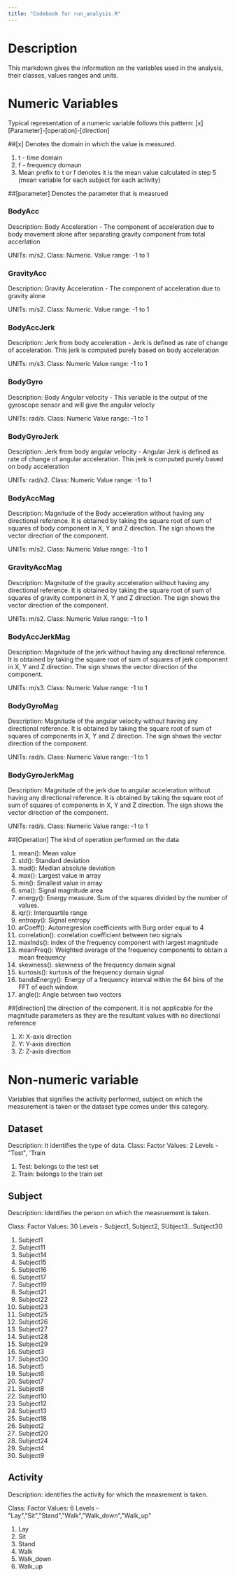 ```yaml
---
title: "Codebook for run_analysis.R"
---
```



# Description

This markdown gives the information on the variables used in the analysis, their classes, values ranges and units.

# Numeric Variables

Typical representation of a numeric variable follows this pattern: [x][Parameter]-[operation]-[direction]

##[x]
Denotes the domain in which the value is measured.

1. t - time domain
2. f - frequency domaun
3. Mean prefix to t or f denotes it is the mean value calculated in step 5 (mean variable for each subject for each activity)

##[parameter]
Denotes the parameter that is measrued

### BodyAcc

Description: Body Acceleration - The component of acceleration due to body movement alone after separating gravity component from total accerlation

UNITs: m/s2. 
Class: Numeric. 
Value range: -1 to 1

### GravityAcc 
Description: Gravity Acceleration - The component of acceleration due to gravity alone

UNITs: m/s2. 
Class: Numeric. 
Value range: -1 to 1

### BodyAccJerk
Description: Jerk from body acceleration - Jerk is defined as rate of change of acceleration. This jerk is computed purely based on body acceleration

UNITs: m/s3. 
Class: Numeric 
Value range: -1 to 1

### BodyGyro 
Description: Body Angular velocity - This variable is the output of the gyroscope sensor and will give the angular velocty

UNITs: rad/s. 
Class: Numeric 
Value range: -1 to 1

### BodyGyroJerk
Description: Jerk from body angular velocity - Angular Jerk is defined as rate of change of angular acceleration. This jerk is computed purely based on body acceleration

UNITs: rad/s2. 
Class: Numeric 
Value range: -1 to 1

### BodyAccMag
Description: Magnitude of the Body acceleration without having any directional reference. It is obtained by taking the square root of sum of squares of body component in X, Y and Z direction. The sign shows the vector direction of the component.

UNITs: m/s2. 
Class: Numeric 
Value range: -1 to 1

### GravityAccMag
Description: Magnitude of the gravity acceleration without having any directional reference. It is obtained by taking the square root of sum of squares of gravity component in X, Y and Z direction. The sign shows the vector direction of the component.

UNITs: m/s2. 
Class: Numeric 
Value range: -1 to 1

### BodyAccJerkMag
Description: Magnitude of the jerk without having any directional reference. It is obtained by taking the square root of sum of squares of jerk component in X, Y and Z direction. The sign shows the vector direction of the component.

UNITs: m/s3. 
Class: Numeric 
Value range: -1 to 1

### BodyGyroMag
Description: Magnitude of the angular velocity without having any directional reference. It is obtained by taking the square root of sum of squares of components in X, Y and Z direction. The sign shows the vector direction of the component.

UNITs: rad/s. 
Class: Numeric 
Value range: -1 to 1

### BodyGyroJerkMag
Description: Magnitude of the jerk due to angular acceleration without having any directional reference. It is obtained by taking the square root of sum of squares of components in X, Y and Z direction. The sign shows the vector direction of the component.

UNITs: rad/s. 
Class: Numeric 
Value range: -1 to 1

##[Operation]
The kind of operation performed on the data

1. mean(): Mean value
2. std(): Standard deviation
3. mad(): Median absolute deviation 
4. max(): Largest value in array
5. min(): Smallest value in array
6. sma(): Signal magnitude area
7. energy(): Energy measure. Sum of the squares divided by the number of values. 
8. iqr(): Interquartile range 
8. entropy(): Signal entropy
10. arCoeff(): Autorregresion coefficients with Burg order equal to 4
11. correlation(): correlation coefficient between two signals
12. maxInds(): index of the frequency component with largest magnitude
13. meanFreq(): Weighted average of the frequency components to obtain a mean frequency
14. skewness(): skewness of the frequency domain signal 
15. kurtosis(): kurtosis of the frequency domain signal 
16. bandsEnergy(): Energy of a frequency interval within the 64 bins of the FFT of each window.
17. angle(): Angle between two vectors

##[direction]
the direction of the component. it is not applicable for the magnitude parameters as they are the resultant values with no directional reference

1. X: X-axis direction
2. Y: Y-axis direction
3. Z: Z-axis direction

# Non-numeric variable
Variables that signifies the activity performed, subject on which the measurement is taken or the dataset type comes under this category.

## Dataset
Description: It identifies the type of data.
Class: Factor
Values: 2 Levels - "Test", 'Train

1. Test: belongs to the test set
2. Train: belongs to the train set

## Subject
Description: Identifies the person on which the measruement is taken.

Class: Factor
Values: 30 Levels - Subject1, Subject2, SUbject3...Subject30

1.  Subject1
2.  Subject11
3.  Subject14
4.  Subject15
5.  Subject16
6.  Subject17
7.  Subject19
8.  Subject21
9.  Subject22
10. Subject23
11. Subject25
12. Subject26
13. Subject27
14. Subject28
15. Subject29
16. Subject3
17. Subject30
18. Subject5
19. Subject6
20. Subject7
21. Subject8
22. Subject10
23. Subject12
24. Subject13
25. Subject18
26. Subject2
27. Subject20
28. Subject24
29. Subject4
30. Subject9


## Activity
Description: identifies the activity for which the measrement is taken.

Class: Factor
Values: 6 Levels - "Lay","Sit","Stand","Walk","Walk_down","Walk_up"

1. Lay
2. Sit
3. Stand
4. Walk
5. Walk_down
6. Walk_up


